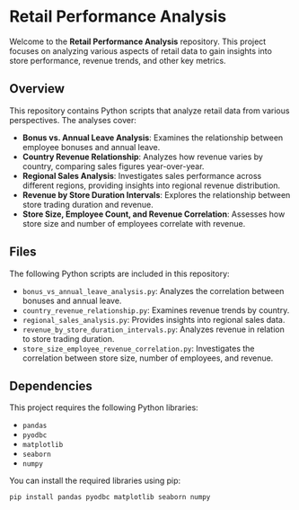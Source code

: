 # Retail Performance Analysis

Welcome to the **Retail Performance Analysis** repository. This project focuses on analyzing various aspects of retail data to gain insights into store performance, revenue trends, and other key metrics.

## Overview

This repository contains Python scripts that analyze retail data from various perspectives. The analyses cover:

- **Bonus vs. Annual Leave Analysis**: Examines the relationship between employee bonuses and annual leave.
- **Country Revenue Relationship**: Analyzes how revenue varies by country, comparing sales figures year-over-year.
- **Regional Sales Analysis**: Investigates sales performance across different regions, providing insights into regional revenue distribution.
- **Revenue by Store Duration Intervals**: Explores the relationship between store trading duration and revenue.
- **Store Size, Employee Count, and Revenue Correlation**: Assesses how store size and number of employees correlate with revenue.

## Files

The following Python scripts are included in this repository:

- `bonus_vs_annual_leave_analysis.py`: Analyzes the correlation between bonuses and annual leave.
- `country_revenue_relationship.py`: Examines revenue trends by country.
- `regional_sales_analysis.py`: Provides insights into regional sales data.
- `revenue_by_store_duration_intervals.py`: Analyzes revenue in relation to store trading duration.
- `store_size_employee_revenue_correlation.py`: Investigates the correlation between store size, number of employees, and revenue.

## Dependencies

This project requires the following Python libraries:

- `pandas`
- `pyodbc`
- `matplotlib`
- `seaborn`
- `numpy`

You can install the required libraries using pip:

```bash
pip install pandas pyodbc matplotlib seaborn numpy
